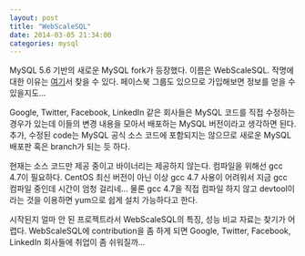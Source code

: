 ```yaml
---
layout: post
title: "WebScaleSQL"
date: 2014-03-05 21:34:00
categories: mysql
---
```


MySQL 5.6 기반의 새로운 MySQL fork가 등장했다. 이름은 WebScaleSQL. 작명에 대한 이유는 [여기](http://webscalesql.org/faq.html)서 찾을 수 있다. 페이스북 그룹도 있으므로 가입해보면 정보를 얻을 수 있을지도...

Google, Twitter, Facebook, LinkedIn 같은 회사들은 MySQL 코드를 직접 수정하는 경우가 있는데 이들의 변경 내용을 모아서 배포하는 MySQL 버전이라고 생각하면 된다. 추가, 수정된 code는 MySQL 공식 소스 코드에 포함되지는 않으므로 새로운 MySQL 배포판 혹은 branch가 되는 듯 하다.

현재는 소스 코드만 제공 중이고 바이너리는 제공하지 않는다. 컴파일을 위해선 gcc 4.7이 필요하다. CentOS 최신 버전이 아닌 이상 gcc 4.7 사용이 어려워서 지금 gcc 컴파일 중인데 시간이 엄청 걸리네... 물론 gcc 4.7을 직접 컴파일 하지 않고 devtool이라는 것을 이용하면 yum으로 쉽게 설치 가능하다고 한다.

시작된지 얼마 안 된 프로젝트라서 WebScaleSQL의 특징, 성능 비교 자료는 찾기가 어렵다. WebScaleSQL에 contribution을 좀 하게 되면 Google, Twitter, Facebook, LinkedIn 회사들에 취업이 좀 쉬워질까...

